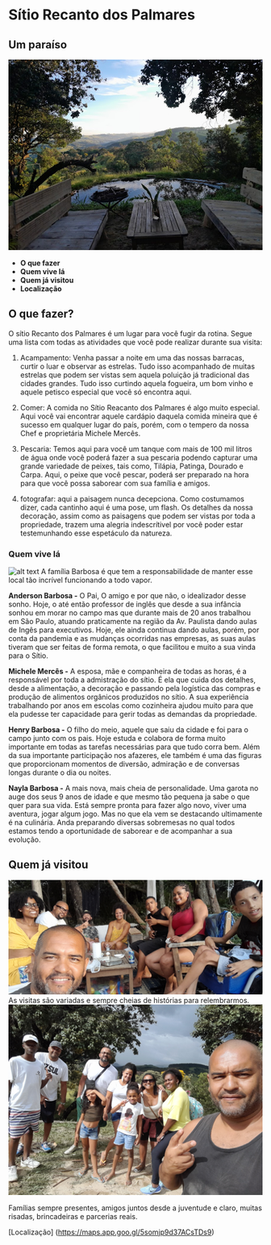 # Sítio Recanto dos Palmares
## Um paraíso
![alt text](<Chill 1.jpg>)
* **O que fazer** 
* **Quem vive lá**
* **Quem já visitou**
* **Localização**

## O que fazer?
O sítio Recanto dos Palmares é um lugar para você fugir da rotina.
Segue uma lista com todas as atividades que você pode realizar durante sua visita:
1. Acampamento: Venha passar a noite em uma das nossas barracas, curtir o luar e observar as estrelas. Tudo isso acompanhado de muitas estrelas que podem ser vistas sem aquela poluição já tradicional das cidades grandes. Tudo isso curtindo aquela fogueira, um bom vinho e aquele petisco especial que você só encontra aqui.

2. Comer: A comida no Sítio Reacanto dos Palmares é algo muito especial. Aqui você vai encontrar aquele cardápio daquela comida mineira que é sucesso em qualquer lugar do país, porém, com o tempero da nossa Chef e proprietária Michele Mercês.
3. Pescaria: Temos aqui para você um tanque com mais de 100 mil litros de água onde você poderá fazer a sua pescaria podendo capturar uma grande variedade de peixes, tais como, Tilápia, Patinga, Dourado e Carpa.
Aqui, o peixe que você pescar, poderá ser preparado na hora para que você possa saborear com sua família e amigos.
4. fotografar: aqui a paisagem nunca decepciona. Como costumamos dizer, cada cantinho aqui é uma pose, um flash. Os detalhes da nossa decoração, assim como as paisagens que podem ser vistas por toda a propriedade, trazem uma alegria indescrítivel por você poder estar testemunhando esse espetáculo da natureza.

###  Quem vive lá
![alt text](Familia-1.jpg)
A família Barbosa é que tem a responsabilidade de manter esse local tão incrível funcionando a todo vapor.

**Anderson Barbosa -** O Pai, O amigo e por que não, o idealizador desse sonho.
Hoje, o até então professor de inglês que desde a sua infância sonhou em morar no campo mas que durante mais de 20 anos trabalhou em São Paulo, atuando praticamente na região da Av. Paulista dando aulas de Ingês para executivos.
Hoje, ele ainda continua dando aulas, porém, por conta da pandemia e as mudanças ocorridas nas empresas, as suas aulas tiveram que ser feitas de forma remota, o que facilitou e muito a sua vinda para o Sítio.

**Michele Mercês -** A esposa, mãe e companheira de todas as horas, é a responsável por toda a admistração do sítio. É ela que cuida dos detalhes, desde a alimentação, a decoração e passando pela logística das compras e produção de alimentos orgânicos produzidos no sítio. A sua experiência trabalhando por anos em escolas como cozinheira ajudou muito para que ela pudesse ter capacidade para gerir todas as demandas da propriedade.

**Henry Barbosa -** O filho do meio, aquele que saiu da cidade e foi para o campo junto com os pais. Hoje estuda e colabora de forma muito importante em todas as tarefas necessárias para que tudo corra bem.
Além da sua importante participação nos afazeres, ele também é uma das figuras que proporcionam momentos de diversão, admiração e de conversas longas durante o dia ou noites.

**Nayla Barbosa -** A mais nova, mais cheia de personalidade. Uma garota no auge dos seus 9 anos de idade e que mesmo tão pequena ja sabe o que quer para sua vida. Está sempre pronta para fazer algo novo, viver uma aventura, jogar algum jogo. Mas no que ela vem se destacando ultimamente é na culinária. Anda preparando diversas sobremesas no qual todos estamos tendo a oportunidade de saborear e de acompanhar a sua evolução.

## Quem já visitou
![alt text](Fran.jpg)
As visitas são variadas  e sempre cheias de histórias para relembrarmos.
![alt text](KLB.jpg)

Famílias sempre presentes, amigos juntos desde a juventude e claro, muitas risadas, brincadeiras e parcerias reais. 

[Localização]
(https://maps.app.goo.gl/5somjp9d37ACsTDs9)
